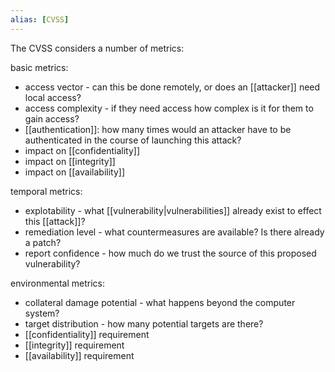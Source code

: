 ```yaml
---
alias: [CVSS]
---
```

The CVSS considers a number of metrics:

basic metrics:
- access vector - can this be done remotely, or does an [[attacker]] need local access?
- access complexity - if they need access how complex is it for them to gain access?
- [[authentication]]: how many times would an attacker have to be authenticated in the course of launching this attack?
- impact on [[confidentiality]]
- impact on [[integrity]]
- impact on [[availability]]

temporal metrics:
- explotability - what [[vulnerability|vulnerabilities]] already exist to effect this [[attack]]?
- remediation level - what countermeasures are available? Is there already a patch?
- report confidence - how much do we trust the source of this proposed vulnerability?

environmental metrics:
- collateral damage potential - what happens beyond the computer system?
- target distribution - how many potential targets are there?
- [[confidentiality]] requirement
- [[integrity]] requirement
- [[availability]] requirement